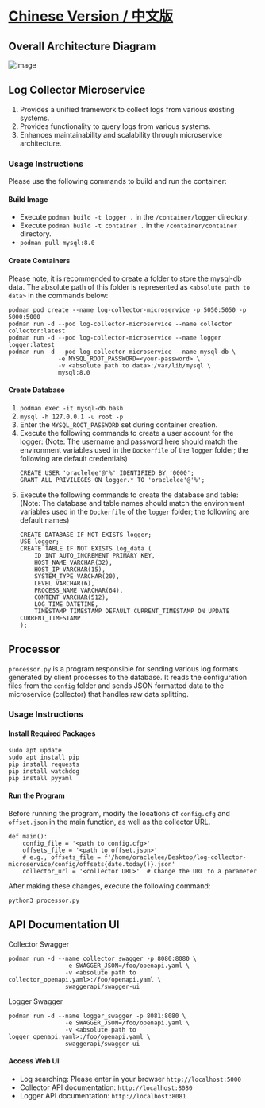 # [Chinese Version / 中文版](README_CN.md)

## Overall Architecture Diagram
![image](https://github.com/user-attachments/assets/37b8870d-2032-4425-b081-73c35eaa1a93)

## Log Collector Microservice
1. Provides a unified framework to collect logs from various existing systems.
2. Provides functionality to query logs from various systems.
3. Enhances maintainability and scalability through microservice architecture.

### Usage Instructions

Please use the following commands to build and run the container:

#### Build Image
- Execute `podman build -t logger .` in the `/container/logger` directory.
- Execute `podman build -t container .` in the `/container/container` directory.
- `podman pull mysql:8.0`

#### Create Containers
Please note, it is recommended to create a folder to store the mysql-db data. The absolute path of this folder is represented as `<absolute path to data>` in the commands below:
```
podman pod create --name log-collector-microservice -p 5050:5050 -p 5000:5000
podman run -d --pod log-collector-microservice --name collector collector:latest
podman run -d --pod log-collector-microservice --name logger logger:latest
podman run -d --pod log-collector-microservice --name mysql-db \
              -e MYSQL_ROOT_PASSWORD=<your-password> \
              -v <absolute path to data>:/var/lib/mysql \
              mysql:8.0
```

#### Create Database
1. `podman exec -it mysql-db bash`
2. `mysql -h 127.0.0.1 -u root -p`
3. Enter the `MYSQL_ROOT_PASSWORD` set during container creation.
4. Execute the following commands to create a user account for the logger:
   (Note: The username and password here should match the environment variables used in the `Dockerfile` of the `logger` folder; the following are default credentials)
   ```
   CREATE USER 'oraclelee'@'%' IDENTIFIED BY '0000';
   GRANT ALL PRIVILEGES ON logger.* TO 'oraclelee'@'%';
   ```
5. Execute the following commands to create the database and table:
   (Note: The database and table names should match the environment variables used in the `Dockerfile` of the `logger` folder; the following are default names)
   ```
   CREATE DATABASE IF NOT EXISTS logger;
   USE logger;
   CREATE TABLE IF NOT EXISTS log_data (
       ID INT AUTO_INCREMENT PRIMARY KEY,
       HOST_NAME VARCHAR(32),
       HOST_IP VARCHAR(15),
       SYSTEM_TYPE VARCHAR(20),
       LEVEL VARCHAR(6),
       PROCESS_NAME VARCHAR(64),
       CONTENT VARCHAR(512),
       LOG_TIME DATETIME,
       TIMESTAMP TIMESTAMP DEFAULT CURRENT_TIMESTAMP ON UPDATE CURRENT_TIMESTAMP
   );
   ```

## Processor

`processor.py` is a program responsible for sending various log formats generated by client processes to the database. It reads the configuration files from the `config` folder and sends JSON formatted data to the microservice (collector) that handles raw data splitting.

### Usage Instructions

#### Install Required Packages
```
sudo apt update
sudo apt install pip
pip install requests
pip install watchdog
pip install pyyaml
```

#### Run the Program

Before running the program, modify the locations of `config.cfg` and `offset.json` in the main function, as well as the collector URL.
```python3
def main():
    config_file = '<path to config.cfg>'
    offsets_file = '<path to offset.json>'
    # e.g., offsets_file = f'/home/oraclelee/Desktop/log-collector-microservice/config/offsets{date.today()}.json'
    collector_url = '<collector URL>'  # Change the URL to a parameter
```

After making these changes, execute the following command:

`python3 processor.py`

## API Documentation UI
Collector Swagger
```
podman run -d --name collector_swagger -p 8080:8080 \
                -e SWAGGER_JSON=/foo/openapi.yaml \
                -v <absolute path to collector_openapi.yaml>:/foo/openapi.yaml \
                swaggerapi/swagger-ui
```
Logger Swagger
```
podman run -d --name logger_swagger -p 8081:8080 \
                -e SWAGGER_JSON=/foo/openapi.yaml \
                -v <absolute path to logger_openapi.yaml>:/foo/openapi.yaml \
                swaggerapi/swagger-ui
```

#### Access Web UI
- Log searching: Please enter in your browser `http://localhost:5000`
- Collector API documentation: `http://localhost:8080`
- Logger API documentation: `http://localhost:8081`
